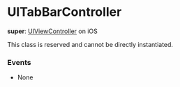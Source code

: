 # UITabBarController

**super**: [UIViewController](UIViewController.md) on iOS

This class is reserved and cannot be directly instantiated.

### Events

* None</ul>

</ul>

